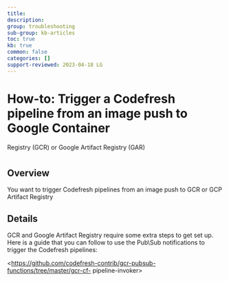 ```yaml
---
title: 
description: 
group: troubleshooting
sub-group: kb-articles
toc: true
kb: true
common: false
categories: []
support-reviewed: 2023-04-18 LG
---
```


# How-to: Trigger a Codefresh pipeline from an image push to Google Container
Registry (GCR) or Google Artifact Registry (GAR)

#

## Overview

You want to trigger Codefresh pipelines from an image push to GCR or GCP
Artifact Registry

## Details

GCR and Google Artifact Registry require some extra steps to get set up. Here
is a guide that you can follow to use the Pub\Sub notifications to trigger the
Codefresh pipelines:

<https://github.com/codefresh-contrib/gcr-pubsub-functions/tree/master/gcr-cf-
pipeline-invoker>

